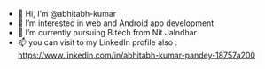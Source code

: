 - 👋 Hi, I’m @abhitabh-kumar
- 👀 I’m interested in web and Android app development 
- 🌱 I’m currently pursuing B.tech from Nit Jalndhar
- 📫 you can visit to my LinkedIn profile also : https://www.linkedin.com/in/abhitabh-kumar-pandey-18757a200
<!---
abhitabh-kumar/abhitabh-kumar is a ✨ special ✨ repository because its `README.md` (this file) appears on your GitHub profile.
You can click the Preview link to take a look at your changes.
--->
